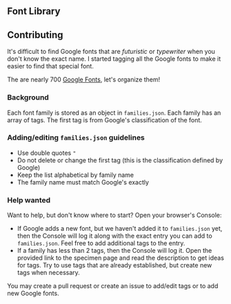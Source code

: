Font Library
-----------

## Contributing

It's difficult to find Google fonts that are *futuristic* or *typewriter* when you don't know the exact name. I started tagging all the Google fonts to make it easier to find that special font.

The are nearly 700 [Google Fonts](http://www.google.com/fonts), let's organize them!

### Background

Each font family is stored as an object in `families.json`. Each family has an array of tags. The first tag is from Google's classification of the font.

### Adding/editing `families.json` guidelines

* Use double quotes `"`
* Do not delete or change the first tag (this is the classification defined by Google)
* Keep the list alphabetical by family name
* The family name must match Google's exactly

### Help wanted

Want to help, but don't know where to start? Open your browser's Console:

* If Google adds a new font, but we haven't added it to `families.json` yet, then the Console will log it along with the exact entry you can add to `families.json`. Feel free to add additional tags to the entry.
* If a family has less than 2 tags, then the Console will log it. Open the provided link to the specimen page and read the description to get ideas for tags. Try to use tags that are already established, but create new tags when necessary.

You may create a pull request or create an issue to add/edit tags or to add new Google fonts.

